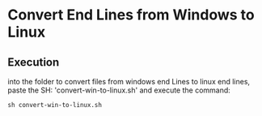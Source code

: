 # Convert End Lines from Windows to Linux

## Execution
into the folder to convert files from windows end Lines to linux end lines, paste the SH: 'convert-win-to-linux.sh' and execute the command:

`sh convert-win-to-linux.sh`